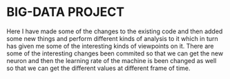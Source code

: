 # BIG-DATA PROJECT

Here I have made some of the changes to the existing code and then added some new things and perform different kinds of analysis to it which in turn has given me some of the interesting kinds of viewpoints on it.
There are some of the interesting changes been commited so that we can get the new neuron and then the learning rate of the machine is been changed as well so that we can get the different values at different frame of time.
